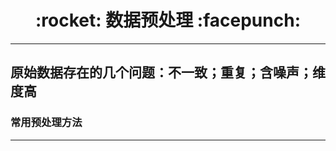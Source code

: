 <h1 align = "center">:rocket: 数据预处理 :facepunch:</h1>

---
## 原始数据存在的几个问题：不一致；重复；含噪声；维度高
### 常用预处理方法

---
